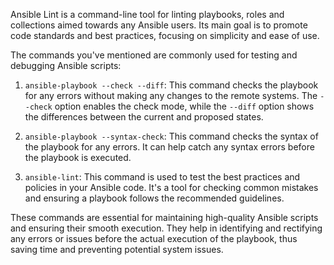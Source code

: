 Ansible Lint is a command-line tool for linting playbooks, roles and collections aimed towards any Ansible users. Its main goal is to promote code standards and best practices, focusing on simplicity and ease of use.

The commands you've mentioned are commonly used for testing and debugging Ansible scripts:

1. `ansible-playbook --check --diff`: This command checks the playbook for any errors without making any changes to the remote systems. The `--check` option enables the check mode, while the `--diff` option shows the differences between the current and proposed states.

2. `ansible-playbook --syntax-check`: This command checks the syntax of the playbook for any errors. It can help catch any syntax errors before the playbook is executed.

3. `ansible-lint`: This command is used to test the best practices and policies in your Ansible code. It's a tool for checking common mistakes and ensuring a playbook follows the recommended guidelines.

These commands are essential for maintaining high-quality Ansible scripts and ensuring their smooth execution. They help in identifying and rectifying any errors or issues before the actual execution of the playbook, thus saving time and preventing potential system issues.
